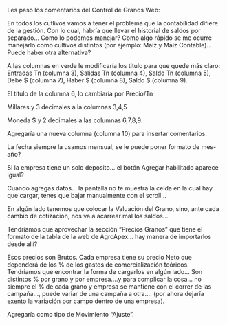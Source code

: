 Les paso los comentarios del Control de Granos Web:
 
En todos los cutlivos vamos a tener el problema que la contabilidad difiere de la gestión. Con lo cual, 
habría que llevar el historial de saldos por separado… Como lo podemos manejar? 
Como algo rápido se me ocurre manejarlo como cultivos distintos (por ejemplo: Maíz y 
Maíz Contable)… Puede haber otra alternativa?

A las columnas en verde le modificaría los titulo para que quede más claro: 
Entradas Tn (columna 3), Salidas Tn (columna 4), Saldo Tn (columna 5), Debe $ (columna 7),
 Haber $ (columna 8), Saldo $ (columna 9).

El título de la columna 6, lo cambiaría por Precio/Tn

Millares y 3 decimales a la columnas 3,4,5

Moneda $ y 2 decimales a las columnas 6,7,8,9.

Agregaría una nueva columna (columna 10) para insertar comentarios.

La fecha siempre la usamos mensual, se le puede poner formato de mes-año?

Si la empresa tiene un solo deposito… el botón Agregar habilitado aparece igual?

Cuando agregas datos… la pantalla no te muestra la celda en la cual hay que cargar, 
tenes que bajar manualmente con el scroll…

En algún lado tenemos que colocar la Valuación del Grano, sino, ante cada cambio de 
cotización, nos va a acarrear mal los saldos…

Tendríamos que aprovechar la sección “Precios Granos” que tiene el formato de la tabla
de la web de AgroApex…  hay manera de importarlos desde allí?

Esos precios son Brutos. Cada empresa tiene su precio Neto que dependerá de los % de los
 gastos de comercialización teóricos. Tendríamos que encontrar la forma de cargarlos en algún lado… 
 Son distintos % por grano y por empresa….y para complicar la cosa… no siempre el % de cada grano y 
 empresa se mantiene con el correr de las campaña…, puede variar de una campaña a otra…. 
 (por ahora dejaría exento la variación por campo dentro de una empresa).

Agregaría como tipo de Movimiento “Ajuste”.
